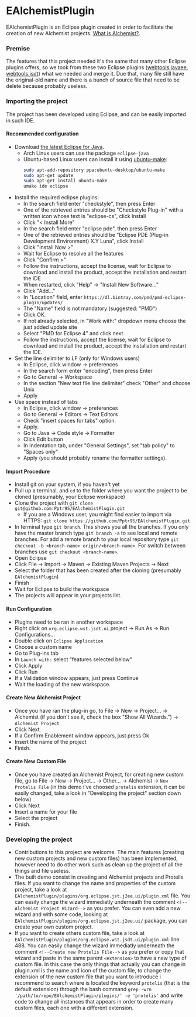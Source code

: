 # EAlchemistPlugin

EAlchemistPlugin is an Eclipse plugin created in order to facilitate the creation of new Alchemist projects. [What is Alchemist?][Alchemist].


### Premise

The features that this project needed it's the same that many other Eclipse plugins offers, so we took from these two Eclipse plugins ([webtools.javaee], [webtools.jsdt]) what we needed and merge it. Due that, many file still have the original-old name and there is a bunch of source file that need to be delete because probably useless.

### Importing the project

The project has been developed using Eclipse, and can be easily imported in such IDE.

#### Recommended configuration
* Download [the latest Eclipse for Java][eclipse].
  * Arch Linux users can use the package `eclipse-java`
  * Ubuntu-based Linux users can install it using [ubuntu-make](https://wiki.ubuntu.com/ubuntu-make): 
    ```bash
    sudo apt-add-repository ppa:ubuntu-desktop/ubuntu-make
    sudo apt-get update
    sudo apt-get install ubuntu-make
    umake ide eclipse 
    ```
* Install the required eclipse plugins:
  * In the search field enter "checkstyle", then press Enter
  * One of the retrieved entries should be "Checkstyle Plug-in" with a written icon whose text is "eclipse-cs", click Install
  * Click "< Install More"
  * In the search field enter "eclipse pde", then press Enter
  * One of the retrieved entries should be "Eclipse PDE (Plug-in Development Environment) X.Y Luna", click Install
  * Click "Install Now >"
  * Wait for Eclipse to resolve all the features
  * Click "Confirm >"
  * Follow the instructions, accept the license, wait for Eclipse to download and install the product, accept the installation and restart the IDE
  * When restarted, click "Help" -> "Install New Software..."
  * Click "Add..."
  * In "Location" field, enter `https://dl.bintray.com/pmd/pmd-eclipse-plugin/updates/`
  * The "Name" field is not mandatory (suggested: "PMD")
  * Click OK.
  * If not already selected, in "Work with:" dropdown menu choose the just added update site
  * Select "PMD for Eclipse 4" and click next
  * Follow the instructions, accept the license, wait for Eclipse to download and install the product, accept the installation and restart the IDE.
* Set the line delimiter to LF (only for Windows users)
  * In Eclipse, click window -> preferences
  * In the search form enter "encoding", then press Enter
  * Go to General -> Workspace
  * In the section "New text file line delimiter" check "Other" and choose Unix
  * Apply
* Use space instead of tabs
  * In Eclipse, click window -> preferences
  * Go to General -> Editors -> Text Editors
  * Check "insert spaces for tabs" option.
  * Apply.
  * Go to Java -> Code style -> Formatter
  * Click Edit button
  * In Indentation tab, under "General Settings", set "tab policy" to "Spaces only"
  * Apply (you should probably rename the formatter settings).

#### Import Procedure
* Install git on your system, if you haven't yet
* Pull up a terminal, and `cd` to the folder where you want the project to be cloned (presumably, your Eclipse workspace)
* Clone the project with `git clone git@github.com:Pptr95/EAlchemistPlugin.git`
  * If you are a Windows user, you might find easier to import via HTTPS: `git clone https://github.com/Pptr95/EAlchemistPlugin.git`
* In terminal type `git branch`. This shows you all the branches. If you only have the master branch type `git branch -a` to see local and remote branches. For add a remote branch to your local repository type `git checkout -b <branch-name> origin/<branch-name>`. For switch between branches use `git checkout <branch-name>`.
* Open Eclipse
* Click File -> Import -> Maven -> Existing Maven Projects -> Next
* Select the folder that has been created after the cloning (presumably `EAlchemistPlugin`)
* Finish
* Wait for Eclipse to build the workspace
* The projects will appear in your projects list.

#### Run Configuration
* Plugins need to be ran in another workspace
* Right click on `org.eclipse.wst.jsdt.ui` project -> Run As -> Run Configurations...
* Double click on `Eclipse Application`
* Choose a custom name
* Go to Plug-ins tab
* In `Launch with:` select "features selected below"
* Click Apply
* Click Run
* If a Validation window appears, just press Continue
* Wait the loading of the new workspace.

#### Create New Alchemist Project
* Once you have ran the plug-in go, to File -> New -> Project... -> Alchemist (if you don't see it, check the box "Show All Wizards.") -> `Alchemist Project`
* Click Next
* If a Confirm Enablement window appears, just press Ok
* Insert the name of the project
* Finish.


#### Create New Custom File
* Once you have created an Alchemist Project, for creating new custom file, go to File -> New -> Project... -> Other... -> Alchemist -> `New Protelis File` (in this demo i've choosed `protelis` extension, it can be easily changed, take a look in "Developing the project" section down below)
* Click Next
* Insert a name for your file
* Select the project
* Finish.

### Developing the project
* Contributions to this project are welcome. The main features (creating new custom projects and new custom files) has been     implemented, however need to do other work such as clean up the project of all the things and file useless.
* The built demo consist in creating and Alchemist projects and Protelis files. If you want to change the name and properties of the custom project, take a look at `EAlchemistPlugin/plugins/org.eclipse.jst.j2ee.ui/plugin.xml` file. You can easily change the wizard immediatly underneath the comment `<!--Alchemist Project Wizard-->` as you prefer. You can even add a new wizard and with some code, looking at `EAlchemistPlugin/plugins/org.eclipse.jst.j2ee.ui/` package, you can create your own custom project.
* If you want to create others custom file, take a look at `EAlchemistPlugin/plugins/org.eclipse.wst.jsdt.ui/plugin.xml` line 488.  You can easily change the wizard immediatly underneath the comment `<!--Create new Protelis File-->` as you prefer or copy that wizard and paste in the same parent `<extension>` to have a new type of custom file. In this case the only things that actually you can change in plugin.xml is the name and icon of the custom file, to change the extension of the new custom file that you want to introduce i recommend to search where is located the keyword `protelis` (that is the default extension) through the bash command `grep -wrn '/path/to/repo/EAlchemistPlugin/plugins/' -e 'protelis'` and write code to change all instances that appears in order to create many custom files, each one with a different extension.

[Alchemist]: http://alchemistsimulator.github.io/
[eclipse]: https://eclipse.org/downloads/
[webtools.javaee]: https://github.com/eclipse/webtools.javaee
[webtools.jsdt]: http://git.eclipse.org/c/jsdt/webtools.jsdt.git/tree/

